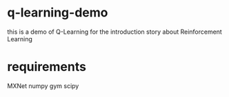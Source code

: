 # q-learning-demo
this is a demo of Q-Learning for the introduction story about Reinforcement Learning


# requirements
MXNet
numpy
gym
scipy
